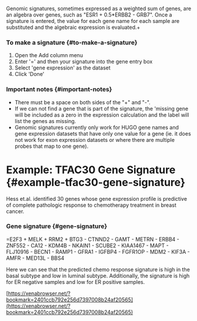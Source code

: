 Genomic signatures, sometimes expressed as a weighted sum of genes, are an algebra over genes, such as "ESR1 + 0.5\*ERBB2 - GRB7". Once a signature is entered, the value for each gene name for each sample are substituted and the algebraic expression is evaluated.+

### To make a signature {#to-make-a-signature}

1. Open the Add column menu
2. Enter '=' and then your signature into the gene entry box
3. Select 'gene expression' as the dataset
4. Click 'Done'

### Important notes {#important-notes}

* There must be a space on both sides of the "+" and "-".
* If we can not find a gene that is part of the signature, the 'missing gene will be included as a zero in the expression calculation and the label will list the genes as missing.
* Genomic signatures currently only work for HUGO gene names and gene expression datasets that have only one value for a gene \(ie. it does not work for exon expression datasets or where there are multiple probes that map to one gene\).

# Example: TFAC30 Gene Signature {#example-tfac30-gene-signature}

Hess et.al. identified 30 genes whose gene expression profile is predictive of complete pathologic response to chemotherapy treatment in breast cancer.

### Gene signature {#gene-signature}

=E2F3 + MELK + RRM2 + BTG3 - CTNND2 - GAMT - METRN - ERBB4 - ZNF552 - CA12 - KDM4B - NKAIN1 - SCUBE2 - KIAA1467 - MAPT - FLJ10916 - BECN1 - RAMP1 - GFRA1 - IGFBP4 - FGFR1OP - MDM2 - KIF3A - AMFR - MED13L - BBS4

Here we can see that the predicted chemo response signature is high in the basal subtype and low in luminal subtype. Additionally, the signature is high for ER negative samples and low for ER positive samples.

[https://xenabrowser.net/?bookmark=2401ccb792e256d7397008b24af20565](https://xenabrowser.net/?bookmark=2401ccb792e256d7397008b24af20565)

